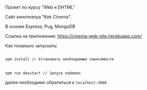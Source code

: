 Проект по курсу "Web и DHTML"

Сайт кинотеатра "Kek Cinema".

В основе Express, Pug, MongoDB

Сcылка на приложение: https://cinema-web-site.herokuapp.com/

Как локально запускать:

<code>
npm install // Установить необходимые зависимости
</code>
<br>
<code>
npm run devstart // Запуск nodemon
</code>

далее необходимо обратиться к <code>localhost:3000</code>

